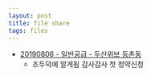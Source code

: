 ```yaml
---
layout: post
title: file share
tags: files
---
```


- [20190806 - 일반공급 - 두산위브 등촌동](/assets/temp/20190729_Offer_Notice_Doc.pdf)
  - 조두덕에 알게됨 감사감사 첫 청약신청
